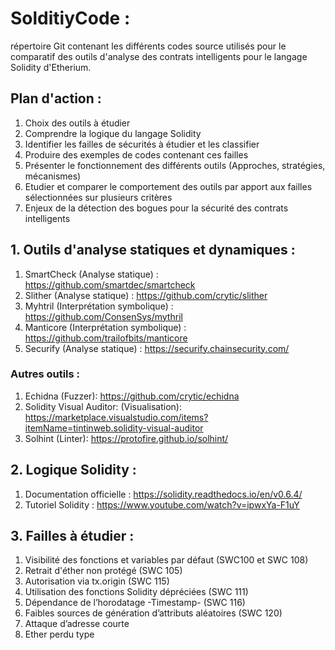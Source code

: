 # SolditiyCode :
répertoire Git contenant les différents codes source utilisés pour le comparatif des outils d'analyse des contrats intelligents pour le langage Solidity d'Etherium.

## Plan d'action : 
  1.	Choix des outils à étudier
  2.	Comprendre la logique du langage Solidity
  3.	Identifier les failles de sécurités à étudier et les classifier
  4.	Produire des exemples de codes contenant ces failles
  5.	Présenter le fonctionnement des différents outils (Approches, stratégies, mécanismes)
  6.	Etudier et comparer le comportement des outils par apport aux failles sélectionnées sur plusieurs critères
  7. Enjeux de la détection des bogues pour la sécurité des contrats intelligents

## 1. Outils d'analyse statiques et dynamiques : 
  1.	SmartCheck (Analyse statique) : https://github.com/smartdec/smartcheck
  2.	Slither (Analyse statique) : https://github.com/crytic/slither
  3.	Myhtril (Interprétation symbolique) : https://github.com/ConsenSys/mythril
  4.	Manticore (Interprétation symbolique) : https://github.com/trailofbits/manticore
  5.	Securify (Analyse statique) : https://securify.chainsecurity.com/
  
### Autres outils : 
  1. Echidna (Fuzzer):   https://github.com/crytic/echidna
  2. Solidity Visual Auditor: (Visualisation): https://marketplace.visualstudio.com/items?itemName=tintinweb.solidity-visual-auditor
  3. Solhint (Linter): https://protofire.github.io/solhint/
  
## 2. Logique Solidity :
  1. Documentation officielle : https://solidity.readthedocs.io/en/v0.6.4/
  2. Tutoriel Solidity : https://www.youtube.com/watch?v=ipwxYa-F1uY

## 3. Failles à étudier : 
  1. Visibilité des fonctions et variables par défaut (SWC100 et SWC 108)
  2. Retrait d'éther non protégé (SWC 105) 
  3. Autorisation via tx.origin (SWC 115) 
  4. Utilisation des fonctions Solidity dépréciées (SWC 111)
  5. Dépendance de l’horodatage -Timestamp- (SWC 116)
  6. Faibles sources de génération d’attributs aléatoires (SWC 120)
  7. Attaque d’adresse courte
  8. Ether perdu type

 

